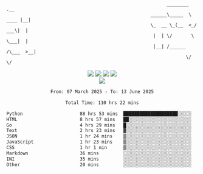 ```
                                                           ________        .__ 
                                                     ______\_____  \  ____ |__|
                                                     \_  __ \_(__  <_/ ___\|  |
                                                      |  | \/       \  \___|  |
                                                      |__| /______  /\___  >__|
                                                                  \/     \/    
```

<div align="center">
  <img src="https://komarev.com/ghpvc/?username=r3ci&label=Profile%20views&color=000000&style=for-the-badge"/>
  <img src="https://img.shields.io/github/followers/R3CI?color=black&style=for-the-badge&logo=github&label=Follows"/>
  <img src="https://img.shields.io/github/stars/R3CI?color=black&style=for-the-badge&logo=github&label=Stars"/>
 
  <img src="https://github-widgetbox.vercel.app/api/profile?username=R3CI&data=followers,repositories,stars,commits&theme=rgb">
  <br>

  <img src="https://github-widgetbox.vercel.app/api/skills?languages=python,go,json&theme=rgb&includeNames=true">
  <br>
  
</p>

<!--START_SECTION:waka-->

```txt
From: 07 March 2025 - To: 13 June 2025

Total Time: 110 hrs 22 mins

Python                     88 hrs 53 mins  ████████████████████░░░░░   80.29 %
HTML                       8 hrs 57 mins   ██░░░░░░░░░░░░░░░░░░░░░░░   08.09 %
Go                         4 hrs 29 mins   █░░░░░░░░░░░░░░░░░░░░░░░░   04.06 %
Text                       2 hrs 23 mins   ▓░░░░░░░░░░░░░░░░░░░░░░░░   02.17 %
JSON                       1 hr 24 mins    ▒░░░░░░░░░░░░░░░░░░░░░░░░   01.27 %
JavaScript                 1 hr 23 mins    ▒░░░░░░░░░░░░░░░░░░░░░░░░   01.26 %
CSS                        1 hr 1 min      ▒░░░░░░░░░░░░░░░░░░░░░░░░   00.93 %
Markdown                   36 mins         ░░░░░░░░░░░░░░░░░░░░░░░░░   00.54 %
INI                        35 mins         ░░░░░░░░░░░░░░░░░░░░░░░░░   00.54 %
Other                      20 mins         ░░░░░░░░░░░░░░░░░░░░░░░░░   00.31 %
```

<!--END_SECTION:waka-->
